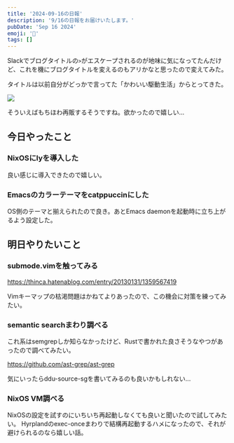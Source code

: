 ```yaml
---
title: '2024-09-16の日報'
description: '9/16の日報をお届けいたします。'
pubDate: 'Sep 16 2024'
emoji: '🦊'
tags: []
---
```


Slackでブログタイトルの`>`がエスケープされるのが地味に気になってたんだけど、これを機にブログタイトルを変えるのもアリかなと思ったので変えてみた。

タイトルは以前自分がどっかで言ってた「かわいい駆動生活」からとってきた。

![](https://r2.comamoca.dev/kawaii-driven-life.png)


そういえばもちほわ再販するそうですね。欲かったので嬉しい...


## 今日やったこと

### NixOSにlyを導入した

良い感じに導入できたので嬉しい。

### Emacsのカラーテーマをcatppuccinにした

OS側のテーマと揃えられたので良き。あとEmacs daemonを起動時に立ち上がるよう設定した。

## 明日やりたいこと

### submode.vimを触ってみる

https://thinca.hatenablog.com/entry/20130131/1359567419

Vimキーマップの枯渇問題はかねてよりあったので、この機会に対策を練ってみたい。

### semantic searchまわり調べる

これ系はsemgrepしか知らなかったけど、Rustで書かれた良さそうなやつがあったので調べてみたい。

https://github.com/ast-grep/ast-grep

気にいったらddu-source-sgを書いてみるのも良いかもしれない...

### NixOS VM調べる

NixOSの設定を試すのにいちいち再起動しなくても良いと聞いたので試してみたい。
Hyrplandのexec-onceまわりで結構再起動するハメになったので、それが避けられるのなら嬉しい話。
